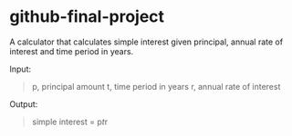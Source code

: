 # github-final-project
A calculator that calculates simple interest given principal, annual rate of interest and time period in years.

Input:  
> p, principal amount
> t, time period in years
> r, annual rate of interest
  
Output:
> simple interest = p*t*r

